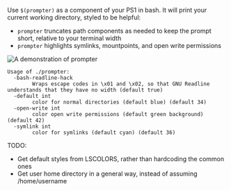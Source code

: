 Use `$(prompter)` as a component of your PS1 in bash. It will print your current working directory, styled to be helpful:

   - `prompter` truncates path components as needed to keep the prompt short, relative to your terminal width
   - `prompter` highlights symlinks, mountpoints, and open write permissions

![A demonstration of prompter](https://user-images.githubusercontent.com/2722407/39666718-4df08ec8-5076-11e8-8923-ffab51b34696.png)

```
Usage of ./prompter:
  -bash-readline-hack
        Wraps escape codes in \x01 and \x02, so that GNU Readline understands that they have no width (default true)
  -default int
        color for normal directories (default blue) (default 34)
  -open-write int
        color open write permissions (default green background) (default 42)
  -symlink int
        color for symlinks (default cyan) (default 36)
```

TODO:
   - Get default styles from LSCOLORS, rather than hardcoding the common ones
   - Get user home directory in a general way, instead of assuming /home/username
